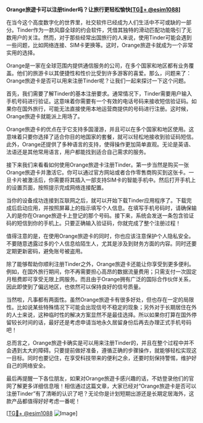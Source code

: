 **Orange旅遊卡可以注册tinder吗？让旅行更轻松愉快[[TG💪+ @esim1088](https://t.me/s/esim1088)]**

在当今这个高度数字化的世界里，社交软件已经成为人们生活中不可或缺的一部分。Tinder作为一款风靡全球的约会软件，凭借其独特的滑动匹配功能吸引了无数用户的关注。然而，对于那些经常出国旅行的人来说，使用Tinder可能会遇到一些问题，比如网络连接、SIM卡更换等。这时，Orange旅遊卡就成为一个非常实用的选择。

Orange是一家在全球范围内提供通信服务的公司，在多个国家和地区都有业务覆盖。他们的旅游卡以其便捷性和性价比受到许多游客的喜爱。那么，问题来了：Orange旅遊卡是否可以用来注册Tinder呢？让我们一起来探讨一下这个问题。

首先，我们需要了解Tinder的基本注册要求。通常情况下，Tinder需要用户输入手机号码进行验证。这意味着你需要有一个有效的电话号码来接收短信验证码。如果你在国外旅行，可能无法直接使用本地运营商提供的号码进行注册。这时候，Orange旅遊卡就能派上用场了。

Orange旅遊卡的优点在于它支持多国漫游，并且可以在多个国家和地区使用。这意味着只要你选择了适合你目的地国家的套餐，就可以轻松地接收到验证码短信。此外，Orange还提供了多种语言的支持，使得操作更加简单直观。无论是英语、法语还是其他常用语言，用户都能找到适合自己需求的服务。

接下来我们来看看如何使用Orange旅遊卡注册Tinder。第一步当然是购买一张Orange旅遊卡并激活它。你可以通过官方网站或者合作零售商购买到这张卡。一旦卡片被激活后，你需要将其插入一部支持SIM卡的智能手机中。然后打开手机上的设置页面，按照提示完成网络连接配置。

当你的设备成功连接到互联网之后，就可以开始下载Tinder应用程序了。下载完成后启动应用，并按照屏幕上的指示填写个人信息。在填写手机号码时，请确保输入的是你在Orange旅遊卡上登记的那个号码。接下来，系统会发送一条包含验证码的短信到你的手机上。只要正确输入验证码，你就完成了整个注册过程！

值得注意的是，在使用Orange旅遊卡的同时，你也应该注意保护个人隐私安全。不要随意透露过多的个人信息给陌生人，尤其是涉及到财务方面的内容。同时还要定期更新密码，避免账号被盗用。

除了能够帮助你顺利注册Tinder之外，Orange旅遊卡还能让你享受到更多便利。例如，在国外旅行期间，你不再需要担心高昂的数据流量费用；只需支付一次固定月租费即可享受无限上网服务。而且由于Orange拥有广泛的国际合作伙伴关系，因此即使到了偏远地区，也依然可以保持良好的信号质量。

当然啦，凡事都有两面性。虽然Orange旅遊卡有很多好处，但也存在一定的局限性。比如说某些特殊情况下可能会出现信号不稳定的现象；另外对于长期居住在外的人士来说，这种临时性的解决方案显然不是最佳选择。所以如果你打算在国外停留较长时间的话，最好还是考虑申请当地永久居留身份后再去办理正式手机号码吧！

总而言之，Orange旅遊卡确实是可以用来注册Tinder的，并且在整个过程中并不会遇到太大的障碍。只要提前做好准备，遵循正确的步骤操作，就能够轻松实现这一目标。同时也要记住，在享受科技带来的便利之余，还要时刻保持警惕，维护好自己的网络安全。

最后再提醒一下各位朋友，如果对Orange旅遊卡感兴趣的话，不妨登录他们的官网了解更多详细信息哦！相信通过这篇文章，大家已经对“Orange旅遊卡是否可以注册Tinder”有了清晰的认识了吧？无论你是计划短期出游还是长期定居海外，这款产品都值得好好考虑一番呢！

[[TG💪+ @esim1088](https://t.me/s/esim1088) ![Image](https://i.postimg.cc/4NQfJmqS/Snipaste-2025-05-13-00-14-12.png)]
